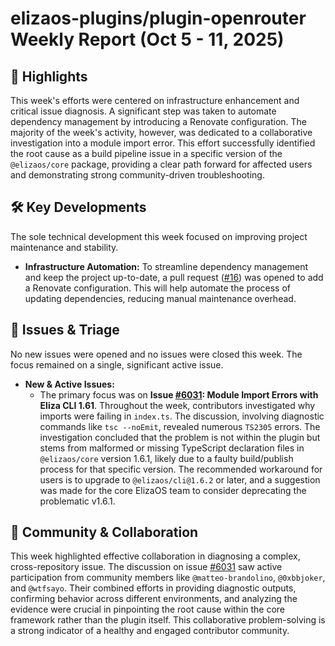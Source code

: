 # elizaos-plugins/plugin-openrouter Weekly Report (Oct 5 - 11, 2025)

## 🚀 Highlights
This week's efforts were centered on infrastructure enhancement and critical issue diagnosis. A significant step was taken to automate dependency management by introducing a Renovate configuration. The majority of the week's activity, however, was dedicated to a collaborative investigation into a module import error. This effort successfully identified the root cause as a build pipeline issue in a specific version of the `@elizaos/core` package, providing a clear path forward for affected users and demonstrating strong community-driven troubleshooting.

## 🛠️ Key Developments
The sole technical development this week focused on improving project maintenance and stability.

- **Infrastructure Automation:** To streamline dependency management and keep the project up-to-date, a pull request ([#16](https://github.com/elizaos-plugins/plugin-openrouter/pull/16)) was opened to add a Renovate configuration. This will help automate the process of updating dependencies, reducing manual maintenance overhead.

## 🐛 Issues & Triage
No new issues were opened and no issues were closed this week. The focus remained on a single, significant active issue.

- **New & Active Issues:**
  - The primary focus was on **Issue [#6031](https://github.com/elizaos-plugins/plugin-openrouter/issues/6031): Module Import Errors with Eliza CLI 1.61**. Throughout the week, contributors investigated why imports were failing in `index.ts`. The discussion, involving diagnostic commands like `tsc --noEmit`, revealed numerous `TS2305` errors. The investigation concluded that the problem is not within the plugin but stems from malformed or missing TypeScript declaration files in `@elizaos/core` version 1.6.1, likely due to a faulty build/publish process for that specific version. The recommended workaround for users is to upgrade to `@elizaos/cli@1.6.2` or later, and a suggestion was made for the core ElizaOS team to consider deprecating the problematic v1.6.1.

## 💬 Community & Collaboration
This week highlighted effective collaboration in diagnosing a complex, cross-repository issue. The discussion on issue [#6031](https://github.com/elizaos-plugins/plugin-openrouter/issues/6031) saw active participation from community members like `@matteo-brandolino`, `@0xbbjoker`, and `@wtfsayo`. Their combined efforts in providing diagnostic outputs, confirming behavior across different environments, and analyzing the evidence were crucial in pinpointing the root cause within the core framework rather than the plugin itself. This collaborative problem-solving is a strong indicator of a healthy and engaged contributor community.